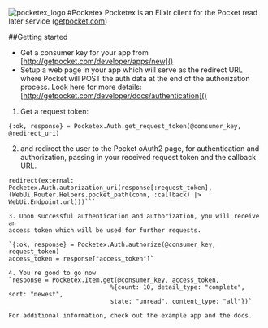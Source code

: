 ![pocketex_logo](http://essenciary.com/public/pocketex2_128.png)
#Pocketex
Pocketex is an Elixir client for the Pocket read later service ([getpocket.com]())


##Getting started

* Get a consumer key for your app from [http://getpocket.com/developer/apps/new]()
* Setup a web page in your app which will serve as the redirect URL where Pocket
will POST the auth data at the end of the authorization process.
Look here for more details: [http://getpocket.com/developer/docs/authentication]()

1. Get a request token:

`{:ok, response} = Pocketex.Auth.get_request_token(@consumer_key, @redirect_uri)`

2. and redirect the user to the Pocket oAuth2 page, for authentication and
authorization, passing in your received request token and the callback URL.

```request_token = response[:request_token]
redirect(external: Pocketex.Auth.autorization_uri(response[:request_token], (WebUi.Router.Helpers.pocket_path(conn, :callback) |> WebUi.Endpoint.url)))```

3. Upon successful authentication and authorization, you will receive an
access token which will be used for further requests.

`{:ok, response} = Pocketex.Auth.authorize(@consumer_key, request_token)
access_token = response["access_token"]`

4. You're good to go now
`response = Pocketex.Item.get(@consumer_key, access_token,
                            %{count: 10, detail_type: "complete", sort: "newest",
                            state: "unread", content_type: "all"})`

For additional information, check out the example app and the docs.
